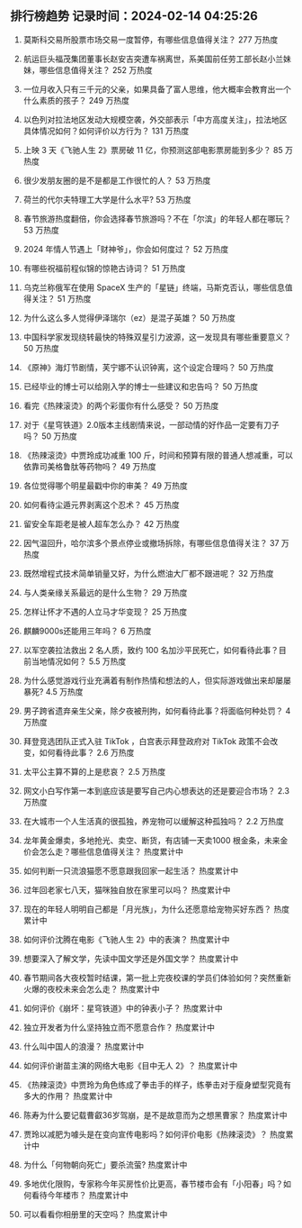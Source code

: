 
## 排行榜趋势 记录时间：2024-02-14 04:25:26
  
  1. 莫斯科交易所股票市场交易一度暂停，有哪些信息值得关注？ 277 万热度
    
  2. 航运巨头福茂集团董事长赵安吉突遭车祸离世，系美国前任劳工部长赵小兰妹妹，哪些信息值得关注？ 252 万热度
    
  3. 一位月收入只有三千元的父亲，如果具备了富人思维，他大概率会教育出一个什么素质的孩子？ 249 万热度
    
  4. 以色列对拉法地区发动大规模空袭，外交部表示「中方高度关注」，拉法地区具体情况如何？如何评价以方行为？ 131 万热度
    
  5. 上映 3 天《飞驰人生 2》票房破 11 亿，你预测这部电影票房能到多少？ 85 万热度
    
  6. 很少发朋友圈的是不是都是工作很忙的人？ 53 万热度
    
  7. 荷兰的代尔夫特理工大学是什么水平? 53 万热度
    
  8. 春节旅游热度翻倍，你会选择春节旅游吗？不在「尔滨」的年轻人都在哪玩？ 53 万热度
    
  9. 2024 年情人节遇上「财神爷」，你会如何度过？ 52 万热度
    
  10. 有哪些祝福前程似锦的惊艳古诗词？ 51 万热度
    
  11. 乌克兰称俄军在使用 SpaceX 生产的「星链」终端，马斯克否认，哪些信息值得关注？ 51 万热度
    
  12. 为什么这么多人觉得伊泽瑞尔（ez）是混子英雄？ 50 万热度
    
  13. 中国科学家发现绕转最快的特殊双星引力波源，这一发现具有哪些重要意义？ 50 万热度
    
  14. 《原神》海灯节剧情，芙宁娜不认识钟离，这个设定合理吗？ 50 万热度
    
  15. 已经毕业的博士可以给刚入学的博士一些建议和忠告吗？ 50 万热度
    
  16. 看完《热辣滚烫》的两个彩蛋你有什么感受？ 50 万热度
    
  17. 对于《星穹铁道》2.0版本主线剧情来说，一部动情的好作品一定要有刀子吗？ 50 万热度
    
  18. 《热辣滚烫》中贾玲成功减重 100 斤，时间和预算有限的普通人想减重，可以依靠司美格鲁肽等药物吗？ 49 万热度
    
  19. 各位觉得哪个明星最戳中你的审美？ 49 万热度
    
  20. 如何看待尘遁元界剥离这个忍术？ 45 万热度
    
  21. 留安全车距老是被人超车怎么办？ 42 万热度
    
  22. 因气温回升，哈尔滨多个景点停业或撤场拆除，有哪些信息值得关注？ 37 万热度
    
  23. 既然增程式技术简单销量又好，为什么燃油大厂都不跟进呢？ 32 万热度
    
  24. 与人类亲缘关系最远的是什么生物？ 29 万热度
    
  25. 怎样让怀才不遇的人立马才华变现？ 25 万热度
    
  26. 麒麟9000s还能用三年吗？ 6 万热度
    
  27. 以军空袭拉法救出 2 名人质，致约 100 名加沙平民死亡，如何看待此事？目前当地情况如何？ 5.5 万热度
    
  28. 为什么感觉游戏行业充满着有制作热情和想法的人，但实际游戏做出来却屡屡暴死? 4.5 万热度
    
  29. 男子跨省遗弃亲生父亲，除夕夜被刑拘，如何看待此事？将面临何种处罚？ 4 万热度
    
  30. 拜登竞选团队正式入驻 TikTok ，白宫表示拜登政府对 TikTok 政策不会改变，如何看待此事？ 2.6 万热度
    
  31. 太平公主算不算的上是悲哀？ 2.5 万热度
    
  32. 网文小白写作第一本到底应该是要写自己内心想表达的还是要迎合市场？ 2.3 万热度
    
  33. 在大城市一个人生活真的很孤独，养宠物可以缓解这种孤独吗？ 2.2 万热度
    
  34. 龙年黄金爆卖，多地抢光、卖空、断货，有店铺一天卖1000 根金条，未来金价会怎么走？哪些信息值得关注？ 热度累计中
    
  35. 如何判断一只流浪猫愿不愿意跟我回家一起生活？ 热度累计中
    
  36. 过年回老家七八天，猫咪独自放在家里可以吗？ 热度累计中
    
  37. 现在的年轻人明明自己都是「月光族」，为什么还愿意给宠物买好东西？ 热度累计中
    
  38. 如何评价沈腾在电影《飞驰人生 2》中的表演？ 热度累计中
    
  39. 想要深入了解文学，先读中国文学还是外国文学？ 热度累计中
    
  40. 春节期间各大夜校暂时结课，第一批上完夜校课的学员们体验如何？突然重新火爆的夜校未来会怎么走？ 热度累计中
    
  41. 如何评价《崩坏：星穹铁道》中的钟表小子？ 热度累计中
    
  42. 独立开发者为什么坚持独立而不愿意合作？ 热度累计中
    
  43. 什么叫中国人的浪漫？ 热度累计中
    
  44. 如何评价谢苗主演的网络大电影《目中无人 2》？ 热度累计中
    
  45. 《热辣滚烫》中贾玲为角色练成了拳击手的样子，练拳击对于瘦身塑型究竟有多大的作用？ 热度累计中
    
  46. 陈寿为什么要记载曹叡36岁驾崩，是不是故意而为之想黑曹家？ 热度累计中
    
  47. 贾玲以减肥为噱头是在变向宣传电影吗？如何评价电影《热辣滚烫》？ 热度累计中
    
  48. 为什么「何物朝向死亡」要杀流萤? 热度累计中
    
  49. 多地优化限购，专家称今年买房性价比更高，春节楼市会有「小阳春」吗？如何看待今年楼市？ 热度累计中
    
  50. 可以看看你相册里的天空吗？ 热度累计中
    